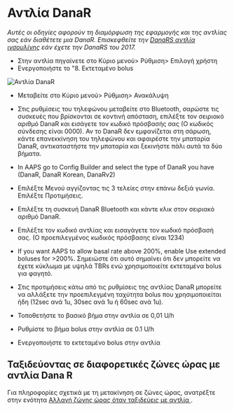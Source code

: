 # Αντλία DanaR

*Αυτές οι οδηγίες αφορούν τη διαμόρφωση της εφαρμογής και της αντλίας σας εάν διαθέτετε μια DanaR. Επισκεφθείτε την [DanaRS αντλία ινσουλίνης](./DanaRS-Insulin-Pump) εάν έχετε την DanaRS του 2017.*

* Στην αντλία πηγαίνετε στο Κύριο μενού> Ρύθμιση> Επιλογή χρήστη
* Ενεργοποιήστε το "8. Εκτεταμένο bolus

![Αντλία DanaR](../images/danar1.png)

* Μεταβείτε στο Κύριο μενού> Ρύθμιση> Ανακάλυψη
* Στις ρυθμίσεις του τηλεφώνου μεταβείτε στο Bluetooth, σαρώστε τις συσκευές που βρίσκονται σε κοντινή απόσταση, επιλέξτε τον σειριακό αριθμό DanaR και εισάγετε τον κωδικό πρόσβασής σας (Ο κωδικός σύνδεσης είναι 0000). Αν το DanaR δεν εμφανίζεται στη σάρωση, κάντε επανεκκίνηση του τηλεφώνου και αφαιρέστε την μπαταρία DanaR, αντικαταστήστε την μπαταρία και ξεκινήστε πάλι αυτά τα δύο βήματα.

* In AAPS go to Config Builder and select the type of DanaR you have (DanaR, DanaR Korean, DanaRv2)

* Επιλέξτε Μενού αγγίζοντας τις 3 τελείες στην επάνω δεξιά γωνία. Επιλέξτε Προτιμήσεις.
* Επιλέξτε τη συσκευή DanaR Bluetooth και κάντε κλικ στον σειριακό αριθμό DanaR.
* Επιλέξτε τον κωδικό αντλίας και εισαγάγετε τον κωδικό πρόσβασή σας. (Ο προεπιλεγμένος κωδικός πρόσβασης είναι 1234)
* If you want AAPS to allow basal rate above 200%, enable Use extended boluses for >200%. Σημειώστε ότι αυτό σημαίνει ότι δεν μπορείτε να έχετε κύκλωμα με υψηλά TBRs ενώ χρησιμοποιείτε εκτεταμένα bolus για φαγητό.
* Στις προτιμήσεις κάτω από τις ρυθμίσεις της αντλίας DanaR μπορείτε να αλλάξετε την προεπιλεγμένη ταχύτητα bolus που χρησιμοποιείται ήδη (12sec ανά 1u, 30sec ανά 1u ή 60sec ανά 1u).
* Τοποθετήστε το βασικό βήμα στην αντλία σε 0,01 U/h
* Ρυθμίστε το βήμα bolus στην αντλία σε 0.1 U/h
* Ενεργοποιήστε το εκτεταμένο bolus στην αντλία

## Ταξιδεύοντας σε διαφορετικές ζώνες ώρας με αντλία Dana R

Για πληροφορίες σχετικά με τη μετακίνηση σε ζώνες ώρας, ανατρέξτε στην ενότητα [Αλλαγή ζώνης ώρας όταν ταξιδεύεις με αντλία ](Timezone-traveling-danarv2-danars).